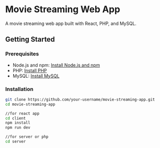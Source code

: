 # Movie Streaming Web App

A movie streaming web app built with React, PHP, and MySQL.

## Getting Started

### Prerequisites

- Node.js and npm: [Install Node.js and npm](https://nodejs.org/)
- PHP: [Install PHP](https://www.php.net/)
- MySQL: [Install MySQL](https://www.mysql.com/)

### Installation

   ```bash
   git clone https://github.com/your-username/movie-streaming-app.git
   cd movie-streaming-app
   
   //for react app
   cd client
   npm install
   npm run dev
   
   //for server or php
   cd server


